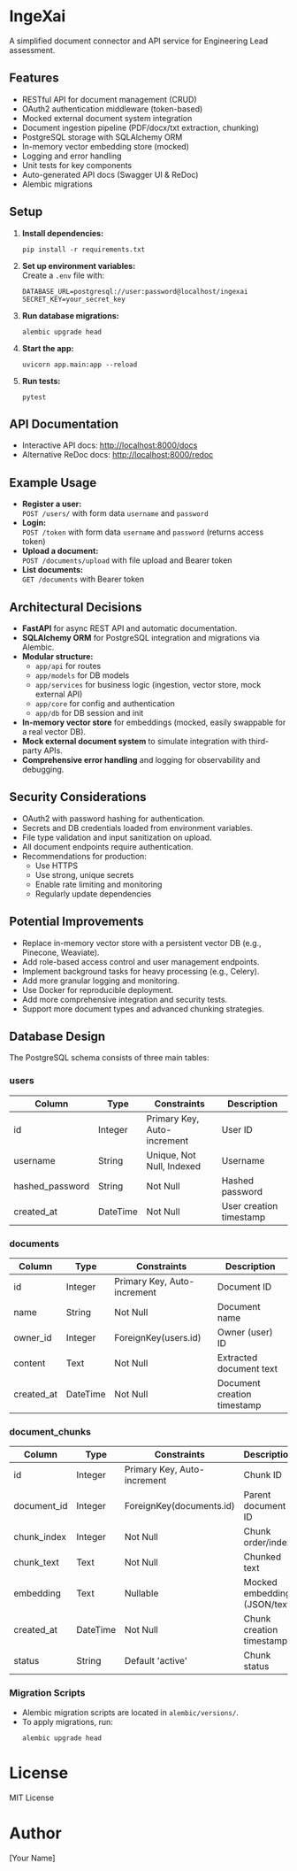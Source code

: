 # IngeXai

A simplified document connector and API service for Engineering Lead assessment.

## Features

- RESTful API for document management (CRUD)
- OAuth2 authentication middleware (token-based)
- Mocked external document system integration
- Document ingestion pipeline (PDF/docx/txt extraction, chunking)
- PostgreSQL storage with SQLAlchemy ORM
- In-memory vector embedding store (mocked)
- Logging and error handling
- Unit tests for key components
- Auto-generated API docs (Swagger UI & ReDoc)
- Alembic migrations

## Setup

1. **Install dependencies:**
   ```
   pip install -r requirements.txt
   ```
2. **Set up environment variables:**  
   Create a `.env` file with:
   ```
   DATABASE_URL=postgresql://user:password@localhost/ingexai
   SECRET_KEY=your_secret_key
   ```
3. **Run database migrations:**
   ```
   alembic upgrade head
   ```
4. **Start the app:**
   ```
   uvicorn app.main:app --reload
   ```
5. **Run tests:**
   ```
   pytest
   ```

## API Documentation

- Interactive API docs: [http://localhost:8000/docs](http://localhost:8000/docs)
- Alternative ReDoc docs: [http://localhost:8000/redoc](http://localhost:8000/redoc)

## Example Usage

- **Register a user:**  
  `POST /users/` with form data `username` and `password`
- **Login:**  
  `POST /token` with form data `username` and `password` (returns access token)
- **Upload a document:**  
  `POST /documents/upload` with file upload and Bearer token
- **List documents:**  
  `GET /documents` with Bearer token

## Architectural Decisions

- **FastAPI** for async REST API and automatic documentation.
- **SQLAlchemy ORM** for PostgreSQL integration and migrations via Alembic.
- **Modular structure:**  
  - `app/api` for routes  
  - `app/models` for DB models  
  - `app/services` for business logic (ingestion, vector store, mock external API)  
  - `app/core` for config and authentication  
  - `app/db` for DB session and init
- **In-memory vector store** for embeddings (mocked, easily swappable for a real vector DB).
- **Mock external document system** to simulate integration with third-party APIs.
- **Comprehensive error handling** and logging for observability and debugging.

## Security Considerations

- OAuth2 with password hashing for authentication.
- Secrets and DB credentials loaded from environment variables.
- File type validation and input sanitization on upload.
- All document endpoints require authentication.
- Recommendations for production:
  - Use HTTPS
  - Use strong, unique secrets
  - Enable rate limiting and monitoring
  - Regularly update dependencies

## Potential Improvements

- Replace in-memory vector store with a persistent vector DB (e.g., Pinecone, Weaviate).
- Add role-based access control and user management endpoints.
- Implement background tasks for heavy processing (e.g., Celery).
- Add more granular logging and monitoring.
- Use Docker for reproducible deployment.
- Add more comprehensive integration and security tests.
- Support more document types and advanced chunking strategies.

## Database Design

The PostgreSQL schema consists of three main tables:

### users

| Column          | Type      | Constraints                | Description                |
|-----------------|-----------|----------------------------|----------------------------|
| id              | Integer   | Primary Key, Auto-increment| User ID                    |
| username        | String    | Unique, Not Null, Indexed  | Username                   |
| hashed_password | String    | Not Null                   | Hashed password            |
| created_at      | DateTime  | Not Null                   | User creation timestamp    |

### documents

| Column     | Type      | Constraints                | Description                |
|------------|-----------|----------------------------|----------------------------|
| id         | Integer   | Primary Key, Auto-increment| Document ID                |
| name       | String    | Not Null                   | Document name              |
| owner_id   | Integer   | ForeignKey(users.id)       | Owner (user) ID            |
| content    | Text      | Not Null                   | Extracted document text    |
| created_at | DateTime  | Not Null                   | Document creation timestamp|

### document_chunks

| Column      | Type      | Constraints                | Description                |
|-------------|-----------|----------------------------|----------------------------|
| id          | Integer   | Primary Key, Auto-increment| Chunk ID                   |
| document_id | Integer   | ForeignKey(documents.id)   | Parent document ID         |
| chunk_index | Integer   | Not Null                   | Chunk order/index          |
| chunk_text  | Text      | Not Null                   | Chunked text               |
| embedding   | Text      | Nullable                   | Mocked embedding (JSON/text)|
| created_at  | DateTime  | Not Null                   | Chunk creation timestamp   |
| status      | String    | Default 'active'           | Chunk status               |

### Migration Scripts

- Alembic migration scripts are located in `alembic/versions/`.
- To apply migrations, run:
  ```
  alembic upgrade head
  ```

# License

MIT License

# Author

[Your Name]

